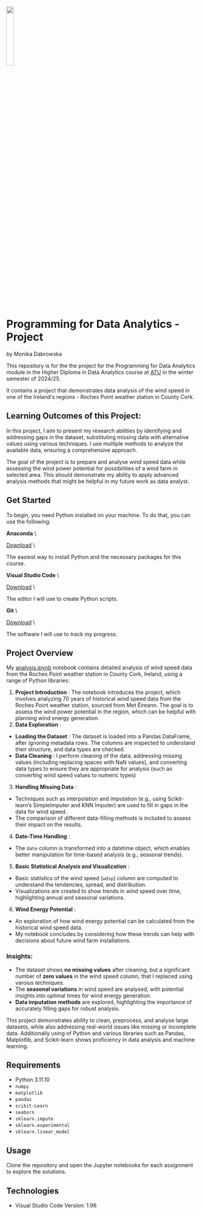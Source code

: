<img src="https://beyondthestates.com/wp-content/uploads/2023/09/download.png" width=20% height=20%>

# Programming for Data Analytics - Project

by Monika Dabrowska

This repository is for the the project for the Programming for Data Analytics module in the Higher Diploma in Data Analytics course at [ATU](https://www.atu.ie/) in the winter semester of 2024/25.

It contains a project that demonstrates data analysis of the wind speed in one of the Ireland's regions - Roches Point weather station in County Cork.

## Learning Outcomes of this Project:

In this project, I aim to present my research abilities by identifying and addressing gaps in the dataset, substituting missing data with alternative values using various techniques. I use multiple methods to analyze the available data, ensuring a comprehensive approach.

The goal of the project is to prepare and analyse wind speed data while assessing the wind power potential for possibilities of a wind farm in selected area. This should demonstrate my ability to apply advanced analysis methods that might be helpful in my future work as data analyst.

## Get Started

To begin, you need Python installed on your machine. To do that, you can use the following:

**Anaconda** \

[Download](https://www.anaconda.com/download) \

The easiest way to install Python and the necessary packages for this course.

**Visual Studio Code** \

[Download](https://code.visualstudio.com) \

The editor I will use to create Python scripts.

**Git** \

[Download](https://git-scm.com) \

The software I will use to track my progress.

## Project Overview

My [analysis.ipynb](https://github.com/mondbr/PFDA_project/blob/main/analysis.ipynb) notebook contains detailed analysis of wind speed data from the Roches Point weather station in County Cork, Ireland, using a range of Python libraries:

1. **Project Introduction** : The notebook introduces the project, which involves analyzing 70 years of historical wind speed data from the Roches Point weather station, sourced from Met Éireann. The goal is to assess the wind power potential in the region, which can be helpful with planning wind energy generation.
2. **Data Exploration** :

- **Loading the Dataset** : The dataset is loaded into a Pandas DataFrame, after ignoring metadata rows. The columns are inspected to understand their structure, and data types are checked.
- **Data Cleaning** : I perform cleaning of the data, addressing missing values (including replacing spaces with NaN values), and converting data types to ensure they are appropriate for analysis (such as converting wind speed values to numeric types)

3. **Handling Missing Data** :

- Techniques such as interpolation and imputation (e.g., using Scikit-learn’s SimpleImputer and KNN Imputer) are used to fill in gaps in the data for wind speed.
- The comparison of different data-filling methods is included to assess their impact on the results.

4. **Date-Time Handling** :

* The `date` column is transformed into a datetime object, which enables better manipulation for time-based analysis (e.g., seasonal trends).

5. **Basic Statistical Analysis and Visualization** :

* Basic statistics of the wind speed (`wdsp`) column are computed to understand the tendencies, spread, and distribution.
* Visualizations are created to show trends in wind speed over time, highlighting annual and seasonal variations.

6. **Wind Energy Potential** :

* An exploration of how wind energy potential can be calculated from the historical wind speed data.
* My notebook concludes by considering how these trends can help with decisions about future wind farm installations.

### Insights:

* The dataset shows **no missing values** after cleaning, but a significant number of **zero values** in the wind speed column, that I replaced using varoius techniques.
* The **seasonal variations** in wind speed are analysed, with potential insights into optimal times for wind energy generation.
* **Data imputation methods** are explored, highlighting the importance of accurately filling gaps for robust analysis.

This project demonstrates ability to clean, preprocess, and analyse large datasets, while also addressing real-world issues like missing or incomplete data. Additionally using of Python and various libraries such as Pandas, Matplotlib, and Scikit-learn shows proficiency in data analysis and machine learning.

## Requirements

- Python 3.11.10
- `numpy`
- `matplotlib`
- `pandas`
- `scikit-Learn`
- `seaborn`
- `sklearn.impute`
- `sklearn.experimental`
- `sklearn.linear_model`

## Usage

Clone the repository and open the Jupyter notebooks for each assignment to explore the solutions.

## Technologies

* Visual Studio Code Version: 1.96
